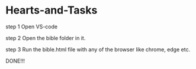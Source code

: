 # Hearts-and-Tasks
step 1 
Open VS-code

step 2 
Open the bible folder in it.

step 3 
Run the bible.html file with any of the browser like chrome, edge etc.

DONE!!!
